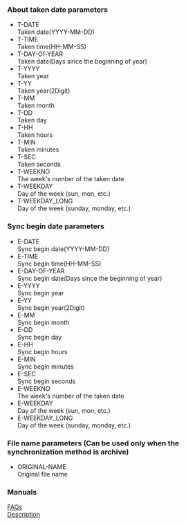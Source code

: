 ### About taken date parameters<br>

- T-DATE <br>
Taken date(YYYY-MM-DD)<br>
- T-TIME<br>
Taken time(HH-MM-SS)<br>
- T-DAY-Of-YEAR<br>
Taken date(Days since the beginning of year)<br>
- T-YYYY<br>
Taken year<br>
- T-YY<br>
Taken year(2Digit)<br>
- T-MM<br>
Taken month<br>
- T-DD<br>
Taken day<br>
- T-HH<br>
Taken hours<br>
- T-MIN<br>
Taken minutes<br>
- T-SEC<br>
Taken seconds<br>
- T-WEEKNO<br>
The week's number of the taken date<br>
- T-WEEKDAY<br>
Day of the week (sun, mon, etc.)<br>
- T-WEEKDAY_LONG<br>
Day of the week (sunday, monday, etc.)<br>

### Sync begin date parameters<br>

- E-DATE<br>
Sync begin date(YYYY-MM-DD)<br>
- E-TIME<br>
Sync begin time(HH-MM-SS)<br>
- E-DAY-OF-YEAR<br>
Sync begin date(Days since the beginning of year)<br>
- E-YYYY<br>
Sync begin year<br>
- E-YY<br>
Sync begin year(2Digit)<br>
- E-MM<br>
Sync begin month<br>
- E-DD<br>
Sync begin day<br>
- E-HH<br>
Sync begin hours<br>
- E-MIN<br>
Sync begin minutes<br>
- E-SEC<br>
Sync begin seconds<br>
- E-WEEKNO<br>
The week's number of the taken date<br>
- E-WEEKDAY<br>
Day of the week (sun, mon, etc.)<br>
- E-WEEKDAY_LONG<br>
Day of the week (sunday, monday, etc.)<br>

### File name parameters (Can be used only when the synchronization method is archive)<br>

- ORIGINAL-NAME<br>
Original file name<br>

### Manuals<br>
[FAQs](https://sentaroh.github.io/Documents/SMBSync3/SMBSync3_FAQ_EN.htm)<br>
[Description](https://sentaroh.github.io/Documents/SMBSync3/SMBSync3_Desc_EN.htm)<br>
